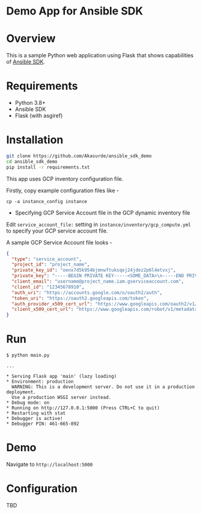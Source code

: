 Demo App for Ansible SDK
========================

# Overview

This is a sample Python web application using Flask that shows capabilities of [Ansible SDK](https://github.com/ansible/ansible-sdk).

# Requirements

- Python 3.8+
- Ansible SDK
- Flask (with asgiref)

# Installation

```bash
git clone https://github.com/Akasurde/ansible_sdk_demo
cd ansible_sdk_demo
pip install -r requirements.txt
```

This app uses GCP inventory configuration file.

Firstly, copy example configuration files like -

```console
cp -a instance_config instance
```

* Specifying GCP Service Account file in the GCP dynamic inventory file

Edit ``service_account_file:`` setting in ``instance/inventory/gcp_compute.yml`` to specify your GCP service account file.

A sample GCP Service Account file looks -

```json
{
  "type": "service_account",
  "project_id": "project_name",
  "private_key_id": "oenx7d5k954bjmnwftuksqej24jdez2p6l4etvxj",
  "private_key": "-----BEGIN PRIVATE KEY-----<SOME_DATA>\n-----END PRIVATE KEY-----\n",
  "client_email": "username@project_name.iam.gserviceaccount.com",
  "client_id": "12345678910",
  "auth_uri": "https://accounts.google.com/o/oauth2/auth",
  "token_uri": "https://oauth2.googleapis.com/token",
  "auth_provider_x509_cert_url": "https://www.googleapis.com/oauth2/v1/certs",
  "client_x509_cert_url": "https://www.googleapis.com/robot/v1/metadata/x509/username%40project_name.iam.gserviceaccount.com"
}
```


# Run

```console
$ python main.py

...

* Serving Flask app 'main' (lazy loading)
* Environment: production
  WARNING: This is a development server. Do not use it in a production deployment.
  Use a production WSGI server instead.
* Debug mode: on
* Running on http://127.0.0.1:5000 (Press CTRL+C to quit)
* Restarting with stat
* Debugger is active!
* Debugger PIN: 461-665-892
```

# Demo

Navigate to `http://localhost:5000` 

# Configuration

TBD
